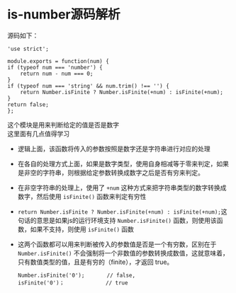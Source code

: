 # is-number源码解析

源码如下：

    'use strict';

    module.exports = function(num) {
    if (typeof num === 'number') {
        return num - num === 0;
    }
    if (typeof num === 'string' && num.trim() !== '') {
        return Number.isFinite ? Number.isFinite(+num) : isFinite(+num);
    }
    return false;
    };

这个模块是用来判断给定的值是否是数字  
这里面有几点值得学习
- 逻辑上面，该函数将传入的参数按照是数字还是字符串进行对应的处理
- 在各自的处理方式上面，如果是数字类型，使用自身相减等于零来判定，如果是非空的字符串，则根据给定参数转换成数字之后是否有穷来判定。
- 在非空字符串的处理上，使用了 `+num` 这种方式来把字符串类型的数字转换成数字，然后使用 `isFinite()` 函数来判定有穷性
- `return Number.isFinite ? Number.isFinite(+num) : isFinite(+num);`这句话的意思是如果js的运行环境支持 `Number.isFinite()` 函数，则使用该函数，如果不支持，则使用 `isFinite()` 函数
- 这两个函数都可以用来判断被传入的参数值是否是一个有穷数，区别在于 `Number.isFinite()` 不会强制将一个非数值的参数转换成数值，这就意味着，只有数值类型的值，且是有穷的（finite），才返回 true。

      Number.isFinite('0');       // false, 
      isFinite('0')；             // true